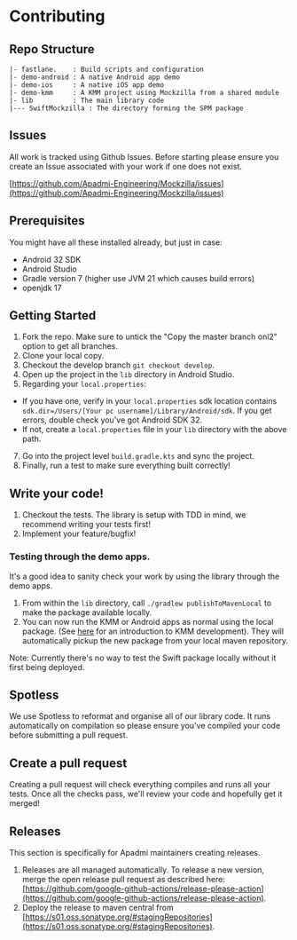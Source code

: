 # Contributing

## Repo Structure

```
|- fastlane.    : Build scripts and configuration
|- demo-android : A native Android app demo
|- demo-ios     : A native iOS app demo
|- demo-kmm     : A KMM project using Mockzilla from a shared module
|- lib          : The main library code
|--- SwiftMockzilla : The directory forming the SPM package

```

## Issues

All work is tracked using Github Issues. Before starting please ensure you create an Issue associated with your work if one does not exist.

[https://github.com/Apadmi-Engineering/Mockzilla/issues](https://github.com/Apadmi-Engineering/Mockzilla/issues)

## Prerequisites

You might have all these installed already, but just in case:
* Android 32 SDK 
* Android Studio 
* Gradle version 7 (higher use JVM 21 which causes build errors)
* openjdk 17

## Getting Started

1. Fork the repo. Make sure to untick the "Copy the master branch onl2" option to get all branches.
3. Clone your local copy.
4. Checkout the develop branch `git checkout develop`.
5. Open up the project in the `lib` directory in Android Studio. 
6. Regarding your `local.properties`: 
 * If you have one, verify in your `local.properties` sdk location contains `sdk.dir=/Users/[Your pc username]/Library/Android/sdk`. If you get errors, double check you've got Android SDK 32.
 * If not, create a `local.properties` file in your `lib` directory with the above path.
7. Go into the project level `build.gradle.kts` and sync the project.
8. Finally, run a test to make sure everything built correctly!

## Write your code!

1. Checkout the tests. The library is setup with TDD in mind, we recommend writing your tests first!
2. Implement your feature/bugfix!

### Testing through the demo apps.

It's a good idea to sanity check your work by using the library through the demo apps.

1. From within the `lib` directory, call `./gradlew publishToMavenLocal` to make the package available locally.
2. You can now run the KMM or Android apps as normal using the local package. (See [here](https://kotlinlang.org/docs/multiplatform-mobile-getting-started.html) for an introduction to KMM development). They will automatically pickup the new package from your local maven repository.

Note: Currently there's no way to test the Swift package locally without it first being deployed.

## Spotless

We use Spotless to reformat and organise all of our library code. It runs automatically on compilation so please ensure you've compiled your code before submitting a pull request.


## Create a pull request

Creating a pull request will check everything compiles and runs all your tests. Once all the checks pass, we'll review your code and hopefully get it merged!

## Releases

This section is specifically for Apadmi maintainers creating releases.

1. Releases are all managed automatically. To release a new version, merge the open release pull request as described here: [https://github.com/google-github-actions/release-please-action](https://github.com/google-github-actions/release-please-action).
2. Deploy the release to maven central from [https://s01.oss.sonatype.org/#stagingRepositories](https://s01.oss.sonatype.org/#stagingRepositories).


